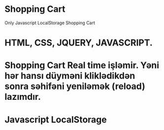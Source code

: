 # Shopping Cart
Only Javascript LocalStorage Shopping  Cart

# HTML, CSS, JQUERY, JAVASCRIPT.

# Shopping Cart Real time işləmir. Yəni hər hansı düyməni kliklədikdən sonra səhifəni yeniləmək (reload) lazımdır. 
# Javascript LocalStorage    
